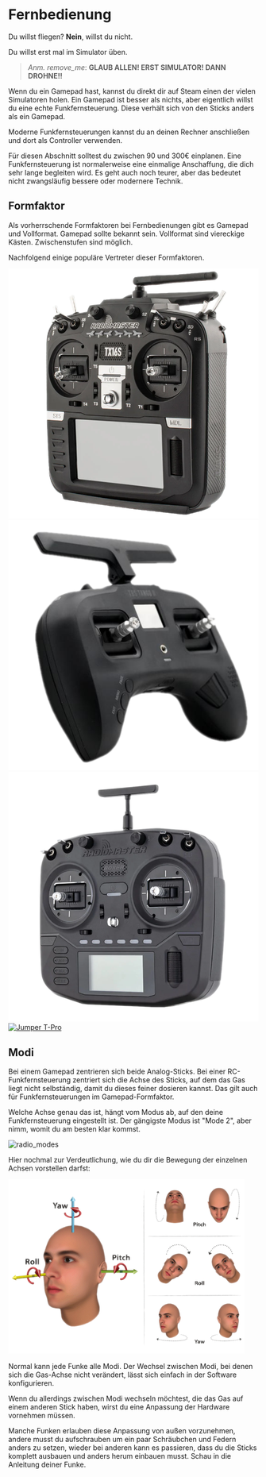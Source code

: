 # Fernbedienung

Du willst fliegen? **Nein**, willst du nicht.

Du willst erst mal im Simulator üben.

> *Anm. remove_me*: **GLAUB ALLEN! ERST SIMULATOR! DANN DROHNE!!**

Wenn du ein Gamepad hast, kannst du direkt dir auf Steam einen der vielen Simulatoren holen. Ein Gamepad ist besser als nichts, aber eigentlich willst du eine echte Funkfernsteuerung. Diese verhält sich von den Sticks anders als ein Gamepad.

Moderne Funkfernsteuerungen kannst du an deinen Rechner anschließen und dort als Controller verwenden.

Für diesen Abschnitt solltest du zwischen 90 und 300€ einplanen. Eine Funkfernsteuerung ist normalerweise eine einmalige Anschaffung, die dich sehr lange begleiten wird. Es geht auch noch teurer, aber das bedeutet nicht zwangsläufig bessere oder modernere Technik.

## Formfaktor

Als vorherrschende Formfaktoren bei Fernbedienungen gibt es Gamepad und Vollformat. Gamepad sollte bekannt sein. Vollformat sind viereckige Kästen. Zwischenstufen sind möglich.

Nachfolgend einige populäre Vertreter dieser Formfaktoren.

<div class="image-grid">
  <a href="/img/radiomaster/radiomaster_tx16s.png" data-lightbox="radio-set" data-title="Radiomaster TX16S"><img src="/img/radiomaster/radiomaster_tx16s.png" alt="Radiomaster TX16S"></a>
  <a href="/img/team_blacksheep/tango2.png" data-lightbox="radio-set" data-title="TBS Tango 2"><img src="/img/team_blacksheep/tango2.png" alt="TBS Tango 2"></a>
  <a href="/img/radiomaster/radiomaster_boxer.png" data-lightbox="radio-set" data-title="Radiomaster Boxer"><img src="/img/radiomaster/radiomaster_boxer.png" alt="Radiomaster Boxer"></a>
  <a href="/img/jumper/jumper_t-pro.png" data-lightbox="radio-set" data-title="Jumper T-Pro"><img src="/img/jumper/jumper_t-pro.png" alt="Jumper T-Pro"></a>
</div>

## Modi

Bei einem Gamepad zentrieren sich beide Analog-Sticks. Bei einer RC-Funkfernsteuerung zentriert sich die Achse des Sticks, auf dem das Gas liegt nicht selbständig, damit du dieses feiner dosieren kannst. Das gilt auch für Funkfernsteuerungen im Gamepad-Formfaktor.

Welche Achse genau das ist, hängt vom Modus ab, auf den deine Funkfernsteuerung eingestellt ist. Der gängigste Modus ist "Mode 2", aber nimm, womit du am besten klar kommst.

![radio_modes](/img/radio_modes.drawio.png)

Hier nochmal zur Verdeutlichung, wie du dir die Bewegung der einzelnen Achsen vorstellen darfst:

<a href="/img/misc/control_axis.png" data-lightbox="control-axis" data-title="Steuer-Achsen"><img src="/img/misc/control_axis.png" alt="Steuer-Achsen"></a>

Normal kann jede Funke alle Modi. Der Wechsel zwischen Modi, bei denen sich die Gas-Achse nicht verändert, lässt sich einfach in der Software konfigurieren.

Wenn du allerdings zwischen Modi wechseln möchtest, die das Gas auf einem anderen Stick haben, wirst du eine Anpassung der Hardware vornehmen müssen.

Manche Funken erlauben diese Anpassung von außen vorzunehmen, andere musst du aufschrauben um ein paar Schräubchen und Federn anders zu setzen, wieder bei anderen kann es passieren, dass du die Sticks komplett ausbauen und anders herum einbauen musst. Schau in die Anleitung deiner Funke.
